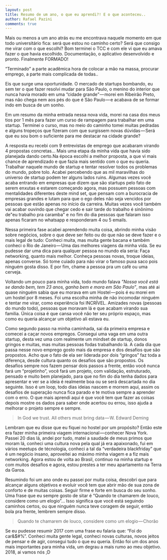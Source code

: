 ```yaml
---
layout: post
title: Resumo de um ano, o que eu aprendi?! E o que aconteceu..
author: Rafael Pazini
comments: true
---
```



Mais ou menos a um ano atrás eu me encontrava naquele momento em que todo universitário fica: será que estou no caminho certo? Será que consigo me virar com o que escolhi? Bom terminei o TCC e com ele vi que eu amava fazer o que havia escolhido. Documentação, o aplicativo desenvolvido e pronto. <!--more-->Finalmente FORMADO!

“Terminado” a parte acadêmica hora de colocar a mão na massa, procurar emprego, a parte mais complicada de todas..

Eis que surge uma oportunidade. O mercado de startups bombando, eu sem ter o que fazer resolvi mudar para São Paulo, o menino do interior que nunca havia morado em uma “cidade grande” — morei em Ribeirão Preto, mas não chega nem aos pés do que é São Paulo — e acabava de se formar indo em busca de um sonho.

Em um resumo da minha entrada nessa nova vida, morei na casa dos meus tios por 1 mês para fazer um curso de rampagem para trabalhar em uma startup. Terminei o curso, mas no meio do caminho tomei muitas pedradas e alguns tropeços que fizeram com que surgissem novas dúvidas — Será que eu sou bom o suficiente para me destacar na cidade grande?

A resposta eu recebi com 9 entrevistas de emprego que acabaram virando 4 propostas concretas… Mais uma etapa da minha vida que havia sido planejada dando certo.Na época escolhi a melhor proposta, a que vi mais chance de aprendizado e que fazia mais sentido com o que eu queria. Trabalhar naquele mundo de startup e tentar resolver todos os problemas do mundo, pobre tolo. Acabei percebendo que as mil maravilhas do universo de startup podem ter alguns lados ruins. Algumas vezes você acaba entrando em empresas que dizem que são startups pelo fato de serem enxutas e estarem começando agora, mas possuem pessoas com mentalidades diferentes deste mind set, que pensam com a burocracia de empresas grandes e lutam para que o ego deles não seja vencidos por pessoas que estão apenas no início da carreira. Muitas vezes você também vai acabar ouvindo que chegar cedo e sair tarde do trabalho é sinônimo de"eu trabalho pra caramba" e no fim do dia pessoas que falaram isso apenas ficaram no whatsapp e responderam 4 ou 5 emails.

Nessa primeira fase acabei aprendendo muita coisa, abrindo minha visão sobre negócios, sobre o que deve ser feito ou do que não se deve fazer e o mais legal de tudo: Conheci muita, mas muita gente bacana e também conheci o Rio de Janeiro — Uma das melhores viagens da minha vida. Se eu pudesse dar uma dica para qualquer pessoa no mundo ela seria: Faça networking, quanto mais melhor. Conheça pessoas novas, troque ideias, apenas converse. Só tome cuiado para não virar o famoso puxa saco pois ninguém gosta disso. E por fim, chame a pessoa pra um café ou uma cerveja.

Voltando um pouco para minha vida, todo mundo falava *”Nossa você está se dando bem, tem 23 anos, ganha bem e mora em São Paulo”*, mas até ai quase ninguém sabia que eu morava em um Hostel — pois é eu morei em um hostel por 8 meses. Foi uma escolha minha de não incomodar ninguém e tentar me virar, como experiência foi INCRÍVEL. Amizades novas (pessoas do mundo todo), pessoas que moravam lá e que acabam virando sua familia. Única coisa é que cansa você não ter seu próprio espaço, mas como eu queria alcançar um objetivo ali estava eu.

Como segundo passo na minha caminhada, sai da primeira empresa e comecei a caçar novos empregos. Consegui uma vaga em uma outra startup, desta vez uma com realmente um mindset de startup, donos gringos e muitas, mas muitas pessoas fodas trabalhando lá. A cada dia que passa nesse novo emprego gosto mais da empresa e dos desafios que são propostos. Acho que o fato de ela ser liderada por dois “gringos” faz toda a diferença, desde cultura quanto os desafios que são propostos. Os desafios sempre nos fazem pensar dois passos a frente, então você nunca fará um “projetinho”, você fará um projeto, com validação, estruturado, pensado e muito bem planejado, para que no fim do dia tenha dados para apresentar e ver se a ideia é realmente boa ou se será descartada no dia seguinte. Isso é um loop, todo dias ideias nascem e morrem aqui, assim os desafios de superação nunca fica parado e te motiva sempre a aprender com o erro. O que mais aprendi aqui é que você tem que fazer as coisas depois mostre os dados para saber onde acertou ou errou, isso ajuda a melhorar o projeto sempre e sempre.

> In God we trust. All others must bring data — W. Edward Deming

Lembram que eu disse que eu fiquei no hostel por um propósito? Então este era fazer minha primeira viagem internacional — conhecer Nova York. Passei 20 dias lá, andei por tudo, matei a saudade de meus primos que moram lá, conheci uma cultura nova pela qual já era apaixonado, fui em vários meetups de técnologia, conheci a tal da “verdadeira blackfriday” que é um negócio insano, aproveitei ao máximo minha viagem e a fiz mais networking.
Agora estou de volta ao Brasil, continuo na minha startup e com muitos desafios e agora, estou prestes a ter meu apartamento na Terra da Garoa.

Resumindo foi um ano onde eu passei por muita coisa, descobri que para alcançar alguns objetivos e evoluir você tem que abrir mão de sua zona de conforto e de muitas coisas. Seguir firme e forte em busca do seu sonho. Uma frase que eu sempre gosto de sitar é “Quando te chamarem de louco, considere como um elogio”… Isso significa que você está seguindo caminhos certos, ou que ninguém nunca teve coragem de seguir, então bola pra frente, lembrem sempre disso.

> Quando te chamarem de louco, considere como um elogio — Chorão

Se eu pudesse resumir 2017 com uma frase eu falaria que: “Foi do car&$#%”. Conheci muita gente legal, conheci novas culturas, novos jeitos de pensar e de agir, consegui tudo o que eu queria. Então foi um dos anos mais importantes para minha vida, um degrau a mais rumo ao meu objetivo. 2018, ai vamos nós ;D